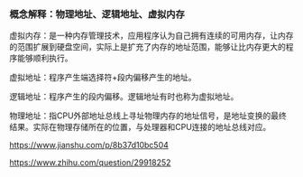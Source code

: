 ### 概念解释：物理地址、逻辑地址、虚拟内存

虚拟内存：是一种内存管理技术，应用程序认为自己拥有连续的可用内存，让内存的范围扩展到硬盘空间，实际上是扩充了内存的地址范围，能够让比内存更大的程序能够顺利执行。

虚拟地址：程序产生端选择符+段内偏移产生的地址。

逻辑地址：程序产生的段内偏移。逻辑地址有时也称为虚拟地址。

物理地址：指CPU外部地址总线上寻址物理内存的地址信号，是地址变换的最终结果。实际在物理存储所在的位置，与处理器和CPU连接的地址总线对应。

https://www.jianshu.com/p/8b37d10bc504

https://www.zhihu.com/question/29918252
